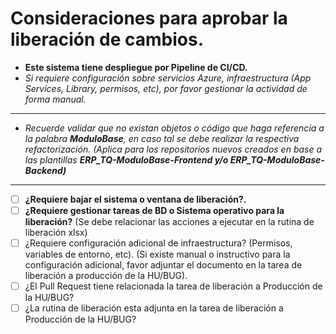 # Consideraciones para aprobar la liberación de cambios.
+ **Este sistema tiene despliegue por Pipeline de CI/CD.**
+ _Si requiere configuración sobre servicios Azure, infraestructura (App Services, Library, permisos, etc), por favor gestionar la actividad de forma manual._
----
+ _Recuerde validar que no existan objetos o código que haga referencia a la palabra **ModuloBase**, en caso tal se debe realizar la respectiva refactorización. (Aplica para los repositorios nuevos creados en base a las plantillas **ERP_TQ-ModuloBase-Frontend y/o ERP_TQ-ModuloBase-Backend)**_
----
- [ ] **¿Requiere bajar el sistema o ventana de liberación?.** 
- [ ] **¿Requiere gestionar tareas de BD o Sistema operativo para la liberación?**
		(Se debe relacionar las acciones a ejecutar en la rutina de liberación xlsx)
- [ ] ¿Requiere configuración adicional de infraestructura?
		(Permisos, variables de entorno, etc).
		 (Si existe manual o instructivo para la configuración adicional, favor adjuntar el documento en la tarea de liberación a producción de la HU/BUG).
- [ ] ¿El Pull Request tiene relacionada la tarea de liberación a Producción de la HU/BUG?		
- [ ] ¿La rutina de liberación esta adjunta en la tarea de liberación a Producción de la HU/BUG?
